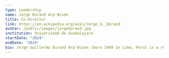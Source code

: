 ```yaml
---
type: Leadership
name: Jorge Durand Arp-Nisen
title: Co-Director
link: https://en.wikipedia.org/wiki/Jorge_G._Durand
avatar: /public/images/jorgedurand.jpg
institution: Universidad de Guadalajara
startDate: "2024"
endDate: "2024"
bio: Jorge Guillermo Durand Arp-Nisen (born 1949 in Lima, Peru) is a research professor of anthropology at the University of Guadalajara and the Center for Economic Research and Teaching (CIDE). He is co-director with Douglas S. Massey on the Mexican Migration Project (since 1987) and the Latin American Migration Project (since 1996), sponsored by the universities of Princeton and Guadalajara. He is a member of the American Philosophical Society, National Academy of Sciences, and the American Academy of Arts and Sciences. In Mexico, he is a member of the National System of Researchers (Level III) of the Mexican Academy of Sciences. Further, he has been granted the Guggenheim Fellowship for Social Sciences award in the Latin American & Caribbean Competition, as well as the Bronislaw Malinowski Award by the Society for Applied Anthropology.
---
```

